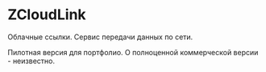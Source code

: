 # ZCloudLink
Облачные ссылки. Сервис передачи данных по сети.

Пилотная версия для портфолио. О полноценной коммерческой версии - неизвестно.
